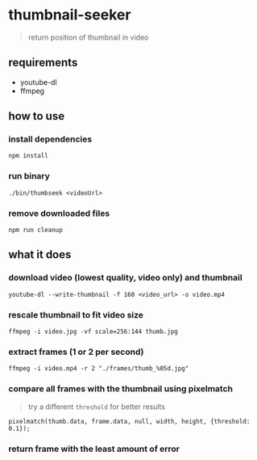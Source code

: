 # thumbnail-seeker
> return position of thumbnail in video

## requirements

- youtube-dl 
- ffmpeg

## how to use

### install dependencies

    npm install

### run binary

    ./bin/thumbseek <videoUrl>

### remove downloaded files

    npm run cleanup

## what it does

### download video (lowest quality, video only) and thumbnail

    youtube-dl --write-thumbnail -f 160 <video_url> -o video.mp4

### rescale thumbnail to fit video size

    ffmpeg -i video.jpg -vf scale=256:144 thumb.jpg

### extract frames (1 or 2 per second)

    ffmpeg -i video.mp4 -r 2 "./frames/thumb_%05d.jpg"

### compare all frames with the thumbnail using pixelmatch
> try a different `threshold` for better results

    pixelmatch(thumb.data, frame.data, null, width, height, {threshold: 0.1});

### return frame with the least amount of error
